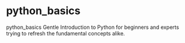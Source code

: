 # python_basics
python_basics
Gentle Introduction to Python for beginners and experts trying to refresh the fundamental concepts alike.

